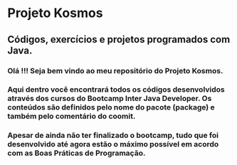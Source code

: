 # Projeto Kosmos
## Códigos, exercícios e projetos programados com Java.

### Olá !!! Seja bem vindo ao meu repositório do Projeto Kosmos.
### Aqui dentro você encontrará todos os códigos desenvolvidos através dos cursos do Bootcamp Inter Java Developer. Os conteúdos são definidos pelo nome do pacote (package) e também pelo comentário do coomit.
### Apesar de ainda não ter finalizado o bootcamp, tudo que foi desenvolvido até agora estão o máximo possível em acordo com as Boas Práticas de Programação.
